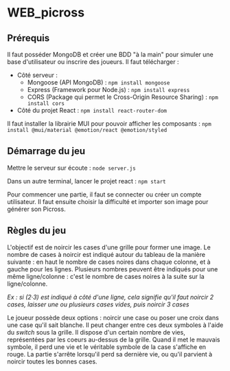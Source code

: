 # WEB_picross

## Prérequis

Il faut posséder MongoDB et créer une BDD "à la main" pour simuler une base d'utilisateur ou inscrire des joueurs. Il faut télécharger :
- Côté serveur : 
  - Mongoose (API MongoDB) : `npm install mongoose`
  - Express (Framework pour Node.js) : `npm install express`
  - CORS (Package qui permet le Cross-Origin Resource Sharing) : `npm install cors`
- Côté du projet React : `npm install react-router-dom`

Il faut installer la librairie MUI pour pouvoir afficher les composants : `npm install @mui/material @emotion/react @emotion/styled`

## Démarrage du jeu

Mettre le serveur sur écoute  : `node server.js`

Dans un autre terminal, lancer le projet react : `npm start`

Pour commencer une partie, il faut se connecter ou créer un compte utilisateur. Il faut ensuite choisir la difficulté et importer son image pour générer son Picross.

## Règles du jeu

L'objectif est de noircir les cases d'une grille pour former une image.
Le nombre de cases à noircir est indiqué autour du tableau de la manière suivante : en haut le nombre de cases noires dans chaque colonne, et à gauche pour les lignes. Plusieurs nombres peuvent être indiqués pour une même ligne/colonne : c'est le nombre de cases noires à la suite sur la ligne/colonne.

*Ex : si (2·3) est indiqué à côté d'une ligne, cela signifie qu'il faut noircir 2 cases, laisser une ou plusieurs cases vides, puis noircir 3 cases*

Le joueur possède deux options : noircir une case ou poser une croix dans une case qu'il sait blanche. Il peut changer entre ces deux symboles à l'aide du *switch* sous la grille.
Il dispose d'un certain nombre de vies, représentées par les coeurs au-dessus de la grille. Quand il met le mauvais symbole, il perd une vie et le véritable symbole de la case s'affiche en rouge. La partie s'arrête lorsqu'il perd sa dernière vie, ou qu'il parvient à noircir toutes les bonnes cases.
